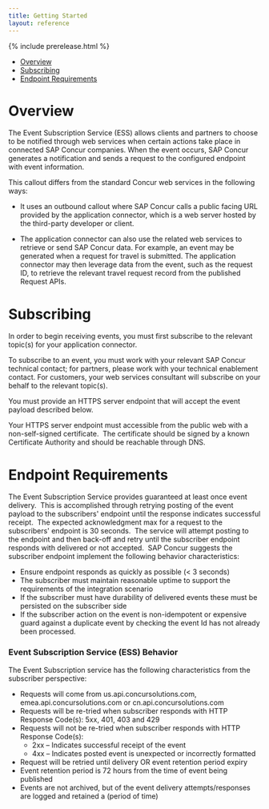 ```yaml
---
title: Getting Started
layout: reference
---
```


{% include prerelease.html %}

* [Overview](#overview)
* [Subscribing](#subscribing)
* [Endpoint Requirements](#endpoint-requirements)

# <a name="overview"></a>Overview

The Event Subscription Service (ESS) allows clients and partners to choose to be notified through web services when certain actions take place in connected SAP Concur companies. When the event occurs, SAP Concur generates a notification and sends a request to the configured endpoint with event information. 

This callout differs from the standard Concur web services in the following ways:

* It uses an outbound callout where SAP Concur calls a public facing URL provided by the application connector, which is a web server hosted by the third-party developer or client. 

* The application connector can also use the related web services to retrieve or send SAP Concur data. For example, an event may be generated when a request for travel is submitted. The application connector may then leverage data from the event, such as the request ID, to retrieve the relevant travel request record from the published Request APIs.


# <a name="subscribing"></a>Subscribing

In order to begin receiving events, you must first subscribe to the relevant topic(s) for your application connector.

To subscribe to an event, you must work with your relevant SAP Concur technical contact; for partners, please work with your technical enablement contact. For customers, your web services consultant will subscribe on your behalf to the relevant topic(s).

You must provide an HTTPS server endpoint that will accept the event payload described below.

Your HTTPS server endpoint must accessible from the public web with a non-self-signed certificate.  The certificate should be signed by a known Certificate Authority and should be reachable through DNS.

# <a name="endpoint-requirements"></a>Endpoint Requirements

The Event Subscription Service provides guaranteed at least once event delivery.  This is accomplished through retrying posting of the event payload to the subscribers' endpoint until the response indicates successful receipt.  The expected acknowledgment max for a request to the subscribers' endpoint is 30 seconds.  The service will attempt posting to the endpoint and then back-off and retry until the subscriber endpoint responds with delivered or not accepted.  SAP Concur suggests the subscriber endpoint implement the following behavior characteristics:
* Ensure endpoint responds as quickly as possible (< 3 seconds)
* The subscriber must maintain reasonable uptime to support the requirements of the integration scenario
* If the subscriber must have durability of delivered events these must be persisted on the subscriber side
* If the subscriber action on the event is non-idempotent or expensive guard against a duplicate event by checking the event Id has not already been processed.

### <a name="event-subscription-service-behavior"></a>Event Subscription Service (ESS) Behavior

The Event Subscription service has the following characteristics from the subscriber perspective:

* Requests will come from us.api.concursolutions.com, emea.api.concursolutions.com or cn.api.concursolutions.com
* Requests will be re-tried when subscriber responds with HTTP Response Code(s): 5xx, 401, 403 and 429
* Requests will not be re-tried when subscriber responds with HTTP Response Code(s):
  * 2xx – Indicates successful receipt of the event
  * 4xx – Indicates posted event is unexpected or incorrectly formatted
* Request will be retried until delivery OR event retention period expiry
* Event retention period is 72 hours from the time of event being published
* Events are not archived, but of the event delivery attempts/responses are logged and retained a (period of time)

